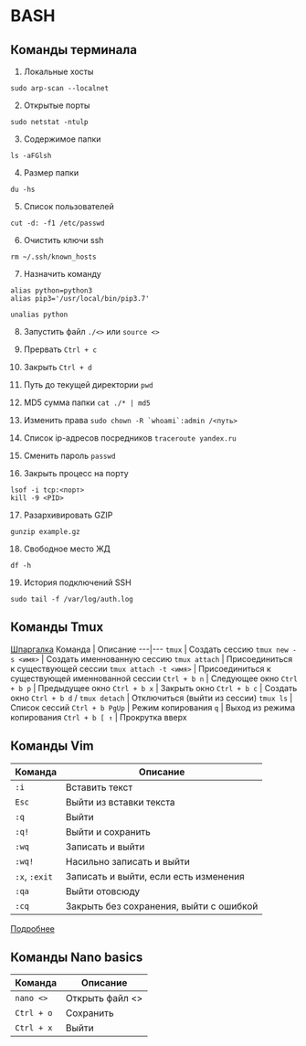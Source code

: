 # BASH
## Команды терминала
1. Локальные хосты
```
sudo arp-scan --localnet
```

2. Открытые порты
```
sudo netstat -ntulp
```

3. Содержимое папки
```
ls -aFGlsh
```

4. Размер папки
```
du -hs
```

5. Список пользователей
```
cut -d: -f1 /etc/passwd
```

6. Очистить ключи ssh
```
rm ~/.ssh/known_hosts
```

7. Назначить команду
```
alias python=python3
alias pip3='/usr/local/bin/pip3.7'
```
```
unalias python
```

8. Запустить файл
``` ./<> ``` или ``` source <> ```

9. Прервать
``` Ctrl + c ```

10. Закрыть
``` Ctrl + d ```

11. Путь до текущей директории
``` pwd ```

12. MD5 сумма папки
``` cat ./* | md5 ```

13. Изменить права
``` sudo chown -R `whoami`:admin /<путь> ```

14. Список ip-адресов посредников
``` traceroute yandex.ru ```

15. Сменить пароль
``` passwd ```

16. Закрыть процесс на порту
```
lsof -i tcp:<порт>
kill -9 <PID>
```

17. Разархивировать GZIP
```
gunzip example.gz
```

18. Свободное место ЖД
```
df -h
```

19. История подключений SSH
```
sudo tail -f /var/log/auth.log
```


## Команды Tmux
[Шпаргалка](https://habr.com/ru/post/126996/)
Команда | Описание
---|---
``` tmux ``` | Создать сессию
``` tmux new -s <имя> ``` | Создать именнованную сессию
``` tmux attach ``` | Присоединиться к существующей сессии
``` tmux attach -t <имя> ``` | Присоединиться к существующей именнованной сессии
``` Ctrl + b n ``` | Следующее окно
``` Ctrl + b p ``` | Предыдущее окно
``` Ctrl + b x ``` | Закрыть окно
``` Ctrl + b c ``` | Создать окно
``` Ctrl + b d ``` / ``` tmux detach ``` | Отключиться (выйти из сессии)
``` tmux ls ``` | Список сессий
``` Ctrl + b PgUp ``` | Режим копирования
``` q ``` | Выход из режима копирования
``` Ctrl + b [ ↑ ``` | Прокрутка вверх


## Команды Vim
Команда | Описание
---|---
``` :i ``` | Вставить текст
``` Esc ``` | Выйти из вставки текста
``` :q ``` | Выйти
``` :q! ``` | Выйти и сохранить
``` :wq ``` | Записать и выйти
``` :wq! ``` | Насильно записать и выйти
``` :x ```, ``` :exit ``` | Записать и выйти, если есть изменения
``` :qa ``` | Выйти отовсюду
``` :cq ``` | Закрыть без сохранения, выйти с ошибкой

[Подробнее](https://losst.ru/kak-polzovatsya-tekstovym-redaktorom-vim)


## Команды Nano basics
Команда | Описание
---|---
``` nano <> ``` | Открыть файл <>
``` Ctrl + o ``` | Сохранить
``` Ctrl + x ``` | Выйти